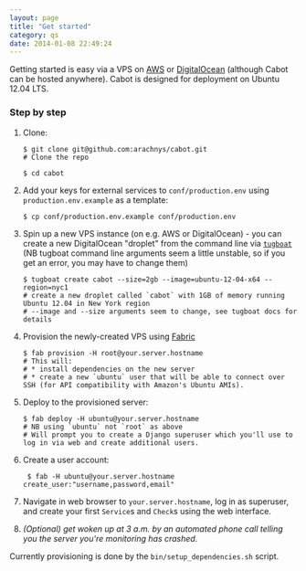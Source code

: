 ```yaml
---
layout: page
title: "Get started"
category: qs
date: 2014-01-08 22:49:24
---
```


Getting started is easy via a VPS on [AWS](https://aws.amazon.com) or [DigitalOcean](https://www.digitalocean.com) (although Cabot can be hosted anywhere). Cabot is designed for deployment on Ubuntu 12.04 LTS.

### Step by step


1.  Clone:

        $ git clone git@github.com:arachnys/cabot.git
        # Clone the repo

        $ cd cabot

2.  Add your keys for external services to `conf/production.env` using `production.env.example` as a template:

        $ cp conf/production.env.example conf/production.env

3.  Spin up a new VPS instance (on e.g. AWS or DigitalOcean) - you can create a new DigitalOcean "droplet" from the command line via [`tugboat`](https://github.com/pearkes/tugboat) (NB tugboat command line arguments seem a little unstable, so if you get an error, you may have to change them)

        $ tugboat create cabot --size=2gb --image=ubuntu-12-04-x64 --region=nyc1
        # create a new droplet called `cabot` with 1GB of memory running Ubuntu 12.04 in New York region
        # --image and --size arguments seem to change, see tugboat docs for details

4.  Provision the newly-created VPS using [Fabric](http://docs.fabfile.org/)

        $ fab provision -H root@your.server.hostname
        # This will:
        # * install dependencies on the new server
        # * create a new `ubuntu` user that will be able to connect over SSH (for API compatibility with Amazon's Ubuntu AMIs).

5.  Deploy to the provisioned server:

        $ fab deploy -H ubuntu@your.server.hostname
        # NB using `ubuntu` not `root` as above
        # Will prompt you to create a Django superuser which you'll use to log in via web and create additional users.

6. Create a user account:

        $ fab -H ubuntu@your.server.hostname create_user:"username,password,email"

7.  Navigate in web browser to `your.server.hostname`, log in as superuser, and create your first `Service`s and `Check`s using the web interface.

8.  *(Optional) get woken up at 3 a.m. by an automated phone call telling you the server you're monitoring has crashed.*

Currently provisioning is done by the `bin/setup_dependencies.sh` script.
